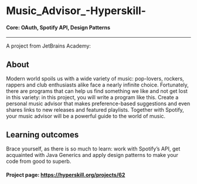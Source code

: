 # Music_Advisor_-Hyperskill-
  
#### Core: OAuth, Spotify API, Design Patterns
  
---  
  
A project from JetBrains Academy:  
  
## About  
  
Modern world spoils us with a wide variety of music: pop-lovers, rockers, rappers and club enthusiasts alike face a nearly infinite choice. Fortunately, there are programs that can help us find something we like and not get lost in this variety: in this project, you will write a program like this. Create a personal music advisor that makes preference-based suggestions and even shares links to new releases and featured playlists. Together with Spotify, your music advisor will be a powerful guide to the world of music.
  
## Learning outcomes  
  
Brace yourself, as there is so much to learn: work with Spotify’s API, get acquainted with Java Generics and apply design patterns to make your code from good to superb.  
  
#### Project page: https://hyperskill.org/projects/62

